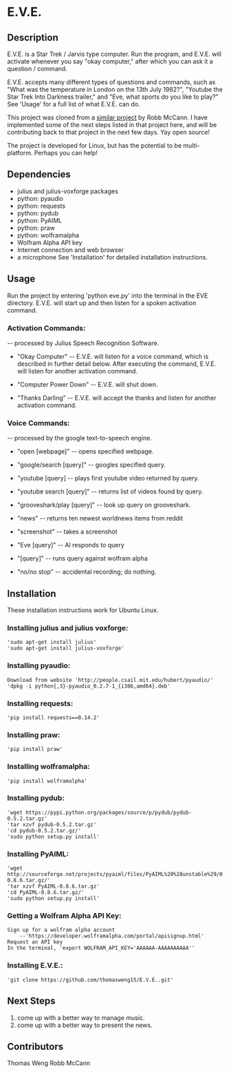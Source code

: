 E.V.E.
======

Description
-----------
E.V.E. is a Star Trek / Jarvis type computer. Run the program, and E.V.E. will activate whenever you say "okay computer," after which you can ask it a question / command. 

E.V.E. accepts many different types of questions and commands, such as "What was the temperature in London on the 13th July 1982?", "Youtube the Star Trek Into Darkness trailer," and "Eve, what sports do you like to play?" See 'Usage' for a full list of what E.V.E. can do.

This project was cloned from a [similar project](https://github.com/rob-mccann/Pi-Voice) by Robb McCann. I have implemented some of the next steps listed in that project here, and will be contributing back to that project in the next few days. Yay open source!

The project is developed for Linux, but has the potential to be multi-platform. Perhaps you can help!


Dependencies
------------
*	julius and julius-voxforge packages
*	python: pyaudio
*	python: requests
*	python: pydub
*	python: PyAIML
* 	python: praw
* 	python: wolframalpha
*	Wolfram Alpha API key
*	Internet connection and web browser
*	a microphone
See 'Installation' for detailed installation instructions.


Usage
-----
Run the project by entering 'python eve.py' into the terminal in the EVE directory.
E.V.E. will start up and then listen for a spoken activation command. 

### Activation Commands:
  -- processed by Julius Speech Recognition Software.

*	"Okay Computer" 			-- E.V.E. will listen for a voice command, 
								which is described in further detail below. 
								After executing the command, E.V.E. will 
								listen for another activation command. 

*	"Computer Power Down" 		-- E.V.E. will shut down.

*	"Thanks Darling" 			-- E.V.E. will accept the thanks and listen for another 							   	activation command.

### Voice Commands:
  -- processed by the google text-to-speech engine.

*	"open [webpage]" 			-- opens specified webpage.

*	"google/search [query]"		-- googles specified query.

*	"youtube [query]			-- plays first youtube video returned by query.

*	"youtube search [query]"	-- returns list of videos found by query.

*	"grooveshark/play [query]"	-- look up query on grooveshark.

*	"news"						-- returns ten newest worldnews items from reddit

*	"screenshot"				-- takes a screenshot

*	"Eve [query]"				-- AI responds to query

*	"[query]"					-- runs query against wolfram alpha

*	"no/no stop"				-- accidental recording; do nothing.


Installation 
------------
These installation instructions work for Ubuntu Linux.

### Installing julius and julius voxforge:
	'sudo apt-get install julius'
	'sudo apt-get install julius-voxforge'

### Installing pyaudio:
	Download from website 'http://people.csail.mit.edu/hubert/pyaudio/'
	'dpkg -i python{,3}-pyaudio_0.2.7-1_{i386,amd64}.deb'

### Installing requests:
	'pip install requests==0.14.2'

### Installing praw:
	'pip install praw'

### Installing wolframalpha:
	'pip install wolframalpha'

### Installing pydub:
	'wget https://pypi.python.org/packages/source/p/pydub/pydub-0.5.2.tar.gz'
	'tar xzvf pydub-0.5.2.tar.gz'
	'cd pydub-0.5.2.tar.gz/'
	'sudo python setup.py install'

### Installing PyAIML:
	'wget http://sourceforge.net/projects/pyaiml/files/PyAIML%20%28unstable%29/0.8.6/PyAIML-0.8.6.tar.gz/'
	'tar xzvf PyAIML-0.8.6.tar.gz'
	'cd PyAIML-0.8.6.tar.gz/'
	'sudo python setup.py install'

### Getting a Wolfram Alpha API Key:
	Sign up for a wolfram alpha account 
		--'https://developer.wolframalpha.com/portal/apisignup.html'
	Request an API key
	In the terminal, 'export WOLFRAM_API_KEY='AAAAAA-AAAAAAAAAA''

### Installing E.V.E.:
	'git clone https://github.com/thomasweng15/E.V.E..git'


Next Steps
----------
1. 	come up with a better way to manage music.
2. 	come up with a better way to present the news.


Contributors
------------
Thomas Weng
Robb McCann